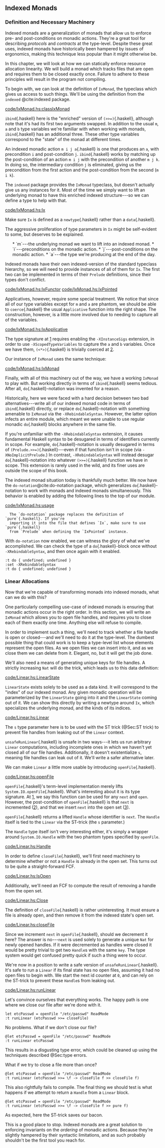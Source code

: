 









































































































## Indexed Monads

### Definition and Necessary Machinery



Indexed monads are a generalization of monads that allow
us to enforce pre- and post-conditions on monadic actions. They're a great tool
for describing *protocols* and *contracts* at the type-level. Despite
these great uses, indexed monads have historically been hampered by issues of
ergonomics, making this technique less popular than it might otherwise be.

In this chapter, we will look at how we can statically enforce resource
allocation linearity. We will build a monad which tracks files that are open and
requires them to be closed exactly once. Failure to adhere to these principles
will result in the program not compiling.

To begin with, we can look at the definition of `IxMonad`, the typeclass
which gives us access to such things. We'll be using the definition from the
`indexed` @cite:indexed package.

[code/IxMonad.hs:classIxMonad](Snip)

`ibind`{.haskell} here is the "enriched" version of `(>>=)`{.haskell}, although note that
it's had its first two arguments swapped. In addition to the usual `m`,
`a` and `b` type variables we're familiar with when working with monads,
`ibind`{.haskell} has an additional three. These other type variables correspond to the
"state" of the monad at different times.

An indexed monadic action `m i j a`{.haskell} is one that produces an `a`, with
precondition `i` and post-condition `j`. `ibind`{.haskell} works by matching up
the post-condition of an action `m i j` with the precondition of another
`m j k`. In doing so, the intermediary condition `j` is eliminated, giving
us the precondition from the first action and the post-condition from the second
(`m i k`).

The `indexed` package provides the `IxMonad` typeclass, but doesn't
actually give us any instances for it. Most of the time we simply want to lift
an underlying monad to have this enriched indexed structure---so we can define a
type to help with that.

[code/IxMonad.hs:Ix](Snip)

Make sure `Ix` is defined as a `newtype`{.haskell} rather than a `data`{.haskell}.

The aggressive proliferation of type parameters in `Ix` might be self-evident
to some, but deserves to be explained.

<ul>
  * `m`---the underlying monad we want to lift into an indexed monad.
  * `i`---preconditions on the monadic action.
  * `j`---post-conditions on the monadic action.
  * `a`---the type we're producing at the end of the day.
</ul>

Indexed monads have their own indexed-version of the standard typeclass
hierarchy, so we will need to provide instances of all of them for `Ix`. The
first two can be implemented in terms of their `Prelude` definitions, since
their types don't conflict.

[code/IxMonad.hs:IxFunctor](Snip)
[code/IxMonad.hs:IxPointed](Snip)

Applicatives, however, require some special treatment. We notice that since all
of our type variables except for `m` and `a` are phantom, we should
be able to `coerce`{.haskell} the usual `Applicative` function into the right shape.
The construction, however, is a little more involved due to needing to capture
all of the variables.

[code/IxMonad.hs:IxApplicative](Snip)

The type signature at [1](Ann) requires enabling the `-XInstanceSigs`
extension, in order to use `-XScopedTypeVariables` to capture the `a` and
`b` variables. Once we have them, `(<*>)`{.haskell} is trivially coerced at [2](Ann).


Our instance of `IxMonad` uses the same technique:

[code/IxMonad.hs:IxMonad](Snip)

Finally, with all of this machinery out of the way, we have a working
`IxMonad` to play with. But working directly in terms of `ibind`{.haskell} seems
tedious. After all, `do`{.haskell}-notation was invented for a reason.

Historically, here we were faced with a hard decision between two bad
alternatives---write all of our indexed monad code in terms of `ibind`{.haskell}
directly, or replace `do`{.haskell}-notation with something amenable to `IxMonad`
via the `-XRebindableSyntax`. However, the latter option infects an entire
module, which meant we were unable to use regular monadic `do`{.haskell} blocks
anywhere in the same file.

If you're unfamiliar with the `-XRebindableSyntax` extension, it causes
fundamental Haskell syntax to be desugared in terms of identifiers currently in
scope. For example, `do`{.haskell}-notation is usually desugared in terms of
`(Prelude.>>=)`{.haskell}---even if that function isn't in scope (via
`-XNoImplicitPrelude`.) In contrast, `-XRebindableSyntax` will instead
desugar `do`{.haskell}-notation into whatever `(>>=)`{.haskell} function we have in scope.
This extension is rarely used in the wild, and its finer uses are outside the
scope of this book.

The indexed monad situation today is thankfully much better. We now have the
`do-notation`@cite:do-notation package, which generalizes `do`{.haskell}-notation
to work with monads and indexed monads simultaneously. This behavior is enabled
by adding the following lines to the top of our module.

[code/IxMonad.hs:usage](Snip)

```warning
  The `do-notation` package replaces the definition of `pure`{.haskell}. If you're
  importing it into the file that defines `Ix`, make sure to use `pure`{.haskell}
  from `Prelude` when defining the `IxPointed` instance.
```

With `do-notation` now enabled, we can witness the glory of what we've
accomplished. We can check the type of a `do`{.haskell}-block once without
`-XRebindableSyntax`, and then once again with it enabled.

```{ghci=code/Linear.hs}
:t do { undefined; undefined }
:set -XRebindableSyntax
:t do { undefined; undefined }
```


### Linear Allocations



Now that we're capable of transforming monads into indexed monads, what can we
do with this?

One particularly compelling use-case of indexed monads is ensuring that monadic
actions occur in the right order. In this section, we will write an `IxMonad`
which allows you to open file handles, and requires you to close each of them
exactly one time. Anything else will refuse to compile.

In order to implement such a thing, we'll need to track whether a file handle is
open or closed---and we'll need to do it at the type-level. The dumbest possible
thing that could work is to keep a type-level list whose elements represent the
open files. As we open files we can insert into it, and as we close them we can
delete from it. Elegant, no, but it will get the job done.

We'll also need a means of generating unique keys for file handles. A strictly
increasing `Nat` will do the trick, which leads us to this data definition:

[code/Linear.hs:LinearState](Snip)

`LinearState` exists solely to be used as a data kind. It will correspond to
the "index" of our indexed monad. Any given monadic operation will be
parameterized by the `LinearState` going into it and the `LinearState`
coming out of it. We can show this directly by writing a newtype around `Ix`,
which specializes the underlying monad, and the kinds of its indices.

[code/Linear.hs:Linear](Snip)

The `s` type parameter here is to be used with the ST trick
(@Sec:ST trick) to prevent file handles from leaking out of the
`Linear` context.

`unsafeRunLinear`{.haskell} is unsafe in two ways---it lets us run arbitrary
`Linear` computations, including incomplete ones in which we haven't yet
closed all of our file handles. Additionally, it doesn't existentialize `s`,
meaning file handles can leak out of it. We'll write a safer alternative later.

We can make `Linear` a little more usable by introducing `openFile`{.haskell}.

[code/Linear.hs:openFile](Snip)

`openFile`{.haskell}'s term-level implementation merely lifts `System.IO.openFile`{.haskell}.
What's interesting about it is its type signature. At [1](Ann), we say this
function can be used for any `next` and `open`. However, the
post-condition of `openFile`{.haskell} is that `next` is incremented ([2](Ann)), and
that we insert `next` into the open set ([3](Ann)).

`openFile`{.haskell} returns a lifted `Handle` whose identifier is `next`. The
`Handle` itself is tied to the `Linear` via the ST-trick (the `s`
parameter.)

The `Handle` type itself isn't very interesting either, it's simply a wrapper
around `System.IO.Handle` with the two phantom types specified by
`openFile`.

[code/Linear.hs:Handle](Snip)

In order to define `closeFile`{.haskell}, we'll first need machinery to determine
whether or not a `Handle` is already in the open set. This turns out to be
quite a straight-forward FCF.

[code/Linear.hs:IsOpen](Snip)

Additionally, we'll need an FCF to compute the result of removing a handle from
the open set.

[code/Linear.hs:Close](Snip)

The definition of `closeFile`{.haskell} is rather uninteresting. It must ensure a file
is already open, and then remove it from the indexed state's open set.

[code/Linear.hs:closeFile](Snip)

Since we increment `next` in `openFile`{.haskell}, should we decrement it here? The
answer is no---`next` is used solely to generate a unique `Nat` for
newly opened handles. If it were decremented as handles were closed it would be
pretty trivial to get two `Handle`s with the same `key`. The type system
would get confused pretty quick if such a thing were to occur.

We're now in a position to write a safe version of `unsafeRunLinear`{.haskell}. It's
safe to run a `Linear` if its final state has no open files, assuming it
had no open files to begin with. We start the next id counter at `0`, and can
rely on the ST-trick to prevent these `Handle`s from leaking out.

[code/Linear.hs:runLinear](Snip)

Let's convince ourselves that everything works. The happy path is one where we
close our file after we're done with it.

```{ghci=code/Linear.hs}
let etcPasswd = openFile "/etc/passwd" ReadMode
:t runLinear (etcPasswd >>= closeFile)
```

No problems. What if we don't close our file?

```{ghci=code/Linear.hs}
@let etcPasswd = openFile "/etc/passwd" ReadMode
:t runLinear etcPasswd
```

This results in a disgusting type error, which could be cleaned up using the
techniques described @Sec:type errors.

What if we try to close a file more than once?

```{ghci=code/Linear.hs}
@let etcPasswd = openFile "/etc/passwd" ReadMode
:t runLinear (etcPasswd >>= \f -> closeFile f >> closeFile f)
```

This also rightfully fails to compile. The final thing we should test is what
happens if we attempt to return a `Handle` from a `Linear` block.

```{ghci=code/Linear.hs}
@let etcPasswd = openFile "/etc/passwd" ReadMode
:t runLinear (etcPasswd >>= \f -> closeFile f >> pure f)
```

As expected, here the ST-trick saves our bacon.

This is a good place to stop. Indexed monads are a great solution to enforcing
invariants on the *ordering* of monadic actions. Because they're slightly
hampered by their syntactic limitations, and as such probably shouldn't be the
first tool you reach for.



